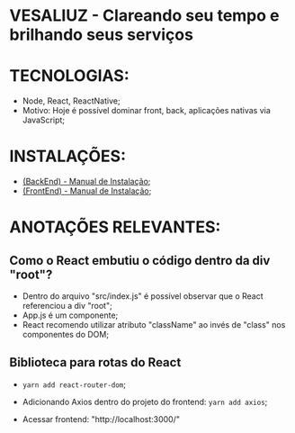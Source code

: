 # VESALIUZ - Clareando seu tempo e brilhando seus serviços

# TECNOLOGIAS:
- Node, React, ReactNative;
- Motivo: Hoje é possível dominar front, back, aplicações nativas via JavaScript;

# INSTALAÇÕES:
- [(BackEnd) - Manual de Instalação](https://www.google.com.br);
- [(FrontEnd) - Manual de Instalação](https://www.google.com.br);

# ANOTAÇÕES RELEVANTES:

## Como o React embutiu o código dentro da div "root"?
- Dentro do arquivo "src/index.js" é possível observar que o React referenciou a div "root";
- App.js é um componente;
- React recomendo utilizar atributo "className" ao invés de "class" nos componentes do DOM;

## Biblioteca para rotas do React
- `yarn add react-router-dom`;
- Adicionando Axios dentro do projeto do frontend: `yarn add axios`;

- Acessar frontend: "http://localhost:3000/"
